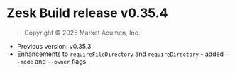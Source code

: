 # Zesk Build release v0.35.4

> Copyright &copy; 2025 Market Acumen, Inc.

- Previous version: v0.35.3
- Enhancements to `requireFileDirectory` and `requireDirectory` - added `--mode` and `--owner` flags
